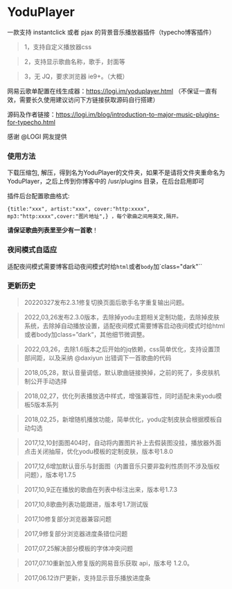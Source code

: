 ﻿# YoduPlayer

一款支持 instantclick 或者 pjax 的背景音乐播放器插件（typecho博客插件）

> 1，支持自定义播放器css

> 2，支持显示歌曲名称，歌手，封面等

> 3，无 JQ，要求浏览器 ie9+。（大概）

网易云歌单配置在线生成器：https://logi.im/yoduplayer.html （不保证一直有效，需要长久使用建议访问下方链接获取源码自行搭建）

源码及作者链接：https://logi.im/blog/introduction-to-major-music-plugins-for-typecho.html

感谢 @LOGI 网友提供


### 使用方法

下载压缩包, 解压，得到名为YoduPlayer的文件夹，如果不是请将文件夹重命名为YoduPlayer，之后上传到你博客中的 /usr/plugins 目录，在后台启用即可

插件后台配置歌曲格式: 
```
{title:"xxx", artist:"xxx", cover:"http:xxxx", mp3:"http:xxxx",cover:"图片地址",} ，每个歌曲之间用英文,隔开。
```
**请保证歌曲列表里至少有一首歌**！
### 夜间模式自适应
适配夜间模式需要博客启动夜间模式时给`html`或者`body`加`class="dark"``


### 更新历史

> 20220327发布2.3.1修复切换页面后歌手名字重复输出问题。

> 2022,03,26发布2.3.0版本，去除掉yodu主题相关定制功能，去除掉皮肤系统，去除掉自动播放设置，适配夜间模式需要博客启动夜间模式时给html或者body加class=”dark“，其他细节微调整。

> 2022,03,26，去除1.6版本之后开始的jq依赖，css简单优化，支持设置顶部间距，以及采纳 @daxiyun 出错调下一首歌曲的代码

> 2018,05,28，默认音量调低，默认歌曲链接换掉，之前的死了，多皮肤机制公开手动选择

> 2018,02,27，优化列表播放选中样式，增强兼容性，同时适配未来yodu模板5版本系列

> 2018,02,25，新增随机播放功能，简单优化，yodu定制皮肤会根据模板自动勾选

> 2017,12,10封面图404时，自动将内置图片补上去假装图没挂，播放器外面点击关闭抽屉，优化yodu模板的定制皮肤，版本号1.8.0

> 2017,12,6增加默认音乐与封面图（内置音乐只要非盈利性质则不涉及版权问题），版本号1.7.5

> 2017,10,9正在播放的歌曲在列表中标注出来，版本号1.7.3

> 2017,10,8歌曲列表功能跟进，版本号1.7测试版

> 2017,10修复部分浏览器兼容问题

> 2017,9修复部分浏览器进度条错位问题

> 2017,07,25解决部分模板的字体冲突问题

> 2017,07.10重新加入修复版的网易音乐获取 api，版本号 1.2.0。

> 2017,06.12诈尸更新，支持显示音乐播放进度条

